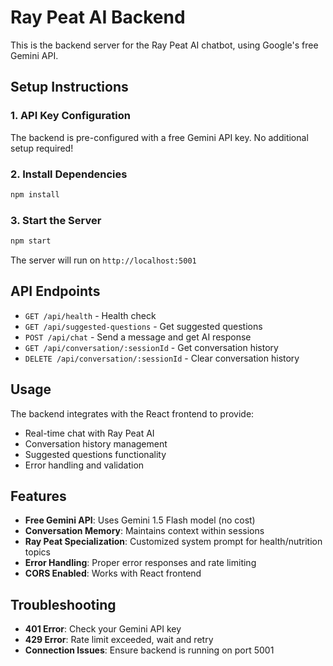 # Ray Peat AI Backend

This is the backend server for the Ray Peat AI chatbot, using Google's free Gemini API.

## Setup Instructions

### 1. API Key Configuration
The backend is pre-configured with a free Gemini API key. No additional setup required!

### 2. Install Dependencies
```bash
npm install
```

### 3. Start the Server
```bash
npm start
```

The server will run on `http://localhost:5001`

## API Endpoints

- `GET /api/health` - Health check
- `GET /api/suggested-questions` - Get suggested questions
- `POST /api/chat` - Send a message and get AI response
- `GET /api/conversation/:sessionId` - Get conversation history
- `DELETE /api/conversation/:sessionId` - Clear conversation history

## Usage

The backend integrates with the React frontend to provide:
- Real-time chat with Ray Peat AI
- Conversation history management
- Suggested questions functionality
- Error handling and validation

## Features

- **Free Gemini API**: Uses Gemini 1.5 Flash model (no cost)
- **Conversation Memory**: Maintains context within sessions
- **Ray Peat Specialization**: Customized system prompt for health/nutrition topics
- **Error Handling**: Proper error responses and rate limiting
- **CORS Enabled**: Works with React frontend

## Troubleshooting

- **401 Error**: Check your Gemini API key
- **429 Error**: Rate limit exceeded, wait and retry
- **Connection Issues**: Ensure backend is running on port 5001